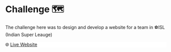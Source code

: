# Challenge 🗺
<p>The challenge here was to design and develop a website for a team in ⚽ISL (Indian Super Leauge)</p>
<p>
<div background-color:white;>
  🌐 <a href="https://varkey-josu.github.io/WEB-FOR-TEAM_Varkey-Josu/index.html">Live Website</a>
</p>
</div>
<style>
div{
background-color:white;
color:black;
}
</style>